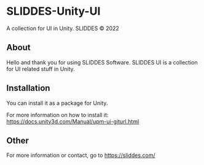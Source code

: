 # SLIDDES-Unity-UI
A collection for UI in Unity.
SLIDDES © 2022

## About
Hello and thank you for using SLIDDES Software.
SLIDDES UI is a collection for UI related stuff in Unity.

## Installation
You can install it as a package for Unity.

For more information on how to install it:
https://docs.unity3d.com/Manual/upm-ui-giturl.html

## Other
For more information or contact, go to https://sliddes.com/